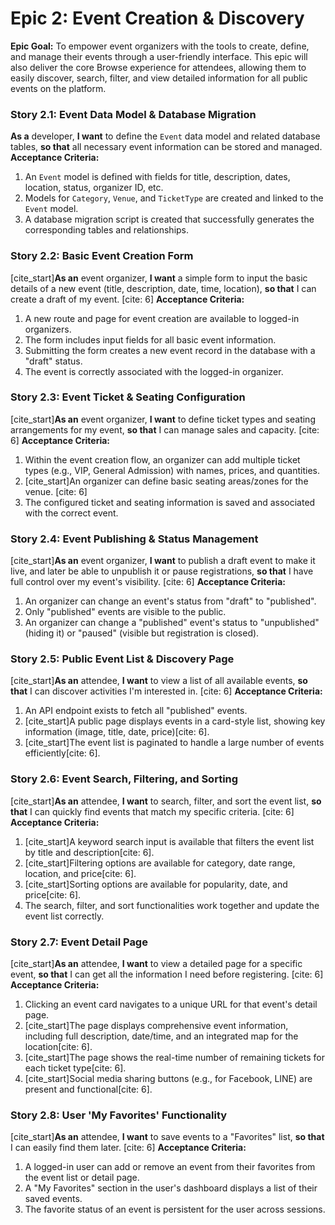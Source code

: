 # Epic 2: Event Creation & Discovery
**Epic Goal:** To empower event organizers with the tools to create, define, and manage their events through a user-friendly interface. This epic will also deliver the core Browse experience for attendees, allowing them to easily discover, search, filter, and view detailed information for all public events on the platform.

### Story 2.1: Event Data Model & Database Migration
**As a** developer, **I want** to define the `Event` data model and related database tables, **so that** all necessary event information can be stored and managed.
**Acceptance Criteria:**
1.  An `Event` model is defined with fields for title, description, dates, location, status, organizer ID, etc.
2.  Models for `Category`, `Venue`, and `TicketType` are created and linked to the `Event` model.
3.  A database migration script is created that successfully generates the corresponding tables and relationships.

### Story 2.2: Basic Event Creation Form
[cite_start]**As an** event organizer, **I want** a simple form to input the basic details of a new event (title, description, date, time, location), **so that** I can create a draft of my event. [cite: 6]
**Acceptance Criteria:**
1.  A new route and page for event creation are available to logged-in organizers.
2.  The form includes input fields for all basic event information.
3.  Submitting the form creates a new event record in the database with a "draft" status.
4.  The event is correctly associated with the logged-in organizer.

### Story 2.3: Event Ticket & Seating Configuration
[cite_start]**As an** event organizer, **I want** to define ticket types and seating arrangements for my event, **so that** I can manage sales and capacity. [cite: 6]
**Acceptance Criteria:**
1.  Within the event creation flow, an organizer can add multiple ticket types (e.g., VIP, General Admission) with names, prices, and quantities.
2.  [cite_start]An organizer can define basic seating areas/zones for the venue. [cite: 6]
3.  The configured ticket and seating information is saved and associated with the correct event.

### Story 2.4: Event Publishing & Status Management
[cite_start]**As an** event organizer, **I want** to publish a draft event to make it live, and later be able to unpublish it or pause registrations, **so that** I have full control over my event's visibility. [cite: 6]
**Acceptance Criteria:**
1.  An organizer can change an event's status from "draft" to "published".
2.  Only "published" events are visible to the public.
3.  An organizer can change a "published" event's status to "unpublished" (hiding it) or "paused" (visible but registration is closed).

### Story 2.5: Public Event List & Discovery Page
[cite_start]**As an** attendee, **I want** to view a list of all available events, **so that** I can discover activities I'm interested in. [cite: 6]
**Acceptance Criteria:**
1.  An API endpoint exists to fetch all "published" events.
2.  [cite_start]A public page displays events in a card-style list, showing key information (image, title, date, price)[cite: 6].
3.  [cite_start]The event list is paginated to handle a large number of events efficiently[cite: 6].

### Story 2.6: Event Search, Filtering, and Sorting
[cite_start]**As an** attendee, **I want** to search, filter, and sort the event list, **so that** I can quickly find events that match my specific criteria. [cite: 6]
**Acceptance Criteria:**
1.  [cite_start]A keyword search input is available that filters the event list by title and description[cite: 6].
2.  [cite_start]Filtering options are available for category, date range, location, and price[cite: 6].
3.  [cite_start]Sorting options are available for popularity, date, and price[cite: 6].
4.  The search, filter, and sort functionalities work together and update the event list correctly.

### Story 2.7: Event Detail Page
[cite_start]**As an** attendee, **I want** to view a detailed page for a specific event, **so that** I can get all the information I need before registering. [cite: 6]
**Acceptance Criteria:**
1.  Clicking an event card navigates to a unique URL for that event's detail page.
2.  [cite_start]The page displays comprehensive event information, including full description, date/time, and an integrated map for the location[cite: 6].
3.  [cite_start]The page shows the real-time number of remaining tickets for each ticket type[cite: 6].
4.  [cite_start]Social media sharing buttons (e.g., for Facebook, LINE) are present and functional[cite: 6].

### Story 2.8: User 'My Favorites' Functionality
[cite_start]**As an** attendee, **I want** to save events to a "Favorites" list, **so that** I can easily find them later. [cite: 6]
**Acceptance Criteria:**
1.  A logged-in user can add or remove an event from their favorites from the event list or detail page.
2.  A "My Favorites" section in the user's dashboard displays a list of their saved events.
3.  The favorite status of an event is persistent for the user across sessions.
